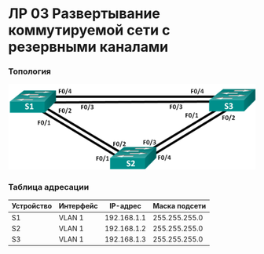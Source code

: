 # ЛP 03 Развертывание коммутируемой сети с резервными каналами

### 	Топология
![](https://github.com/sag81/otus-networks/blob/master/labs/03/schema.png)

### 	Таблица адресации
Устройство | Интерфейс	| IP-адрес	  |  Маска подсети
---------- | ---------  | ----------- | ----------------- 
S1		   | VLAN 1	    | 192.168.1.1 |	255.255.255.0
S2		   | VLAN 1	    | 192.168.1.2 |	255.255.255.0
S3		   | VLAN 1	    | 192.168.1.3 |	255.255.255.0
